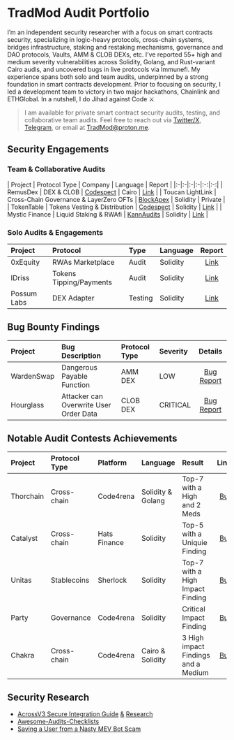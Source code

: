 # TradMod Audit Portfolio
I’m an independent security researcher with a focus on smart contracts security, specializing in logic-heavy protocols, cross-chain systems, bridges infrastructure, staking and restaking mechanisms, governance and DAO protocols, Vaults, AMM & CLOB DEXs, etc. I’ve reported 55+ high and medium severity vulnerabilities across Solidity, Golang, and Rust-variant Cairo audis, and uncovered bugs in live protocols via Immunefi. My experience spans both solo and team audits, underpinned by a strong foundation in smart contracts development. Prior to focusing on security, I led a development team to victory in two major hackathons, Chainlink and ETHGlobal. In a nutshell, I do Jihad against Code ⚔

> I am available for private smart contract security audits, testing, and collaborative team audits.
Feel free to reach out via [Twitter/X](https://x.com/TheTradMod), [Telegram](https://t.me/TheTradMod), or email at [TradMod@proton.me](mailto:TradMod@proton.me).

## Security Engagements 
### Team & Collaborative Audits
| Project | Protocol Type | Company | Language | Report |
|:-|:-|:-|:-|:-:|:-:|
| RemusDex | DEX & CLOB | [Codespect](https://codespect.net/) | Cairo | [Link](https://github.com/CODESPECT-security/audit-reports/blob/main/004_CODESPECT_REMUSDEX_AUDIT.pdf) |
| Toucan LightLink | Cross-Chain Governance & LayerZero OFTs | [BlockApex](https://blockapex.io/) | Solidity | Private |
| TokenTable | Tokens Vesting & Distribution | [Codespect](https://codespect.net/) | Solidity | [Link](https://github.com/CODESPECT-security/audit-reports/blob/main/013_CODESPECT_TOKENTABLE_UNLOCKERV2_EVM.pdf) |
| Mystic Finance | Liquid Staking & RWAfi | [KannAudits](https://kannaudits.com/) | Solidity | [Link](https://github.com/Kann-Audits/Kann-Audits/blob/main/reports/pdf-format/Mystic%20Finance.pdf) |
<!-- | Verde | Stablecoin, CDP Vault & Staking | [BlockApex](https://blockapex.io/) | Solidity | Private | -->

### Solo Audits & Engagements
| Project | Protocol | Type | Language | Report |
|:-|:-|:-|:-|:-:|
| 0xEquity | RWAs Marketplace | Audit | Solidity | [Link](https://github.com/TradMod/Security-Audits/blob/main/Audits/0xEquityAuditReport.md) |
| IDriss | Tokens Tipping/Payments | Audit | Solidity | [Link](https://github.com/TradMod/Security-Audits/blob/main/Audits/IDrissAuditFindings.md) |
| Possum Labs | DEX Adapter | Testing | Solidity | [Link](https://github.com/TradMod/Security-Audits/blob/main/Testing/PossumLabsTestingReport.md) |

## Bug Bounty Findings
| Project | Bug Description | Protocol Type | Severity | Details |
|:-|:-|:-|:-|:-:|
| WardenSwap | Dangerous Payable Function | AMM DEX  | LOW | [Bug Report](https://github.com/TradMod/Security-Audits/blob/main/Bug%20Bounty/WardenSwapBugReport.md) |
| Hourglass | Attacker can Overwrite User Order Data | CLOB DEX | CRITICAL | [Bug Report](https://github.com/TradMod/Security-Audits/blob/main/Bug%20Bounty/HourglassBugReport.md) |

## Notable Audit Contests Achievements
| Project | Protocol Type | Platform | Language | Result | Links |
|:-|:-|:-|:-|:-|:-:|
| Thorchain | Cross-chain | Code4rena | Solidity & Golang | Top-7 with a High and 2 Meds | [Bug](https://github.com/code-423n4/2024-06-thorchain-findings/issues/17) | 
| Catalyst | Cross-chain | Hats Finance | Solidity | Top-5 with a Uniquie Finding | [Bug](https://github.com/hats-finance/Catalyst-Exchange-0x3026c1ea29bf1280f99b41934b2cb65d053c9db4/issues/11) | 
| Unitas | Stablecoins | Sherlock | Solidity | Top-7 with a High Impact Finding | [Bug](https://github.com/sherlock-audit/2023-04-unitasprotocol-judging/issues/105) | 
| Party | Governance | Code4rena | Solidity | Critical Impact Finding | [Bug](https://github.com/code-423n4/2023-10-party-findings/issues/370) | 
| Chakra | Cross-chain | Code4rena | Cairo & Solidity | 3 High impact Findings and a Medium | [Bug](https://github.com/code-423n4/2024-08-chakra-findings/issues/84) | 

## Security Research 
- [AcrossV3 Secure Integration Guide](https://x.com/TheTradMod/status/1929886889940595143?t=29Ml30pWfJiemwt-Tf_r1w&s=19) [&](https://github.com/windhustler/Interoperability-Protocol-Security-Checklist/blob/main/audit-checklists/Across.md) [Research](https://gist.github.com/TradMod/e3947b23969b8eff56c6d3c92dbbd63a)
- [Awesome-Audits-Checklists](https://github.com/TradMod/awesome-audits-checklists)
- [Saving a User from a Nasty MEV Bot Scam](https://x.com/TheTradMod/status/1925686910594249177) 